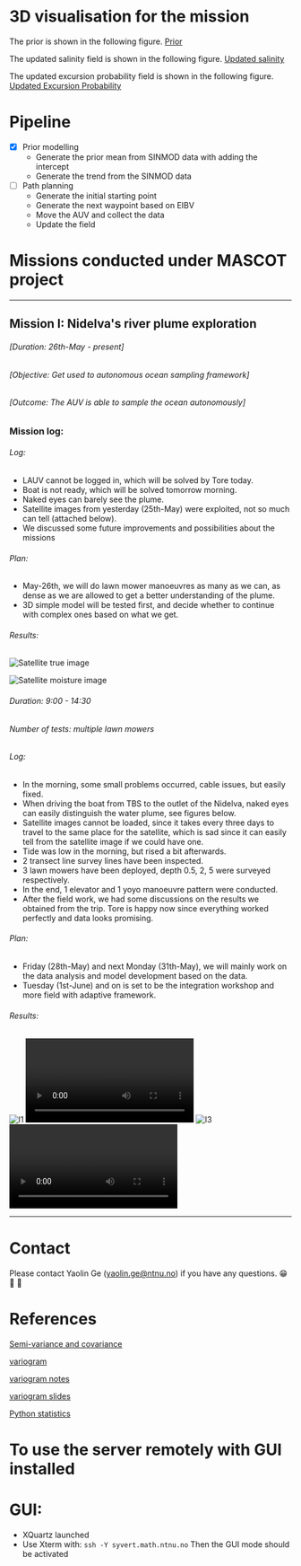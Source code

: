 # 3D visualisation for the mission

The prior is shown in the following figure. 
[Prior](Report/sal_mu_prior.html)

The updated salinity field is shown in the following figure. 
[Updated salinity](Report/sal_mu_cond.html)

The updated excursion probability field is shown in the following figure. 
[Updated Excursion Probability](Report/sal_EP.html)



# Pipeline

- [X] Prior modelling
  - Generate the prior mean from SINMOD data with adding the intercept
  - Generate the trend from the SINMOD data
- [ ] Path planning
  - Generate the initial starting point
  - Generate the next waypoint based on EIBV
  - Move the AUV and collect the data
  - Update the field


# Missions conducted under MASCOT project

---

## Mission I: Nidelva's river plume exploration

###### [Duration: 26th-May - present]
###### [Objective: Get used to autonomous ocean sampling framework]
###### [Outcome: The AUV is able to sample the ocean autonomously]

### Mission log:


<!-- <details> -->
  <!-- <summary>26th-May-2021</summary> -->

###### Log:
- LAUV cannot be logged in, which will be solved by Tore today. 
- Boat is not ready, which will be solved tomorrow morning. 
- Naked eyes can barely see the plume.
- Satellite images from yesterday (25th-May) were exploited, not so much can tell (attached below).
- We discussed some future improvements and possibilities about the missions

###### Plan:
- May-26th, we will do lawn mower manoeuvres as many as we can, as dense as we are allowed to get a better understanding of the plume. 
- 3D simple model will be tested first, and decide whether to continue with complex ones based on what we get. 

###### Results:

![Satellite true image](Nidelva/May26/S01.png "Satellite true image")
<!-- (https://apps.sentinel-hub.com/eo-browser/?zoom=13&lat=63.45481&lng=10.39547&themeId=DEFAULT-THEME&visualizationUrl=https%3A%2F%2Fservices.sentinel-hub.com%2Fogc%2Fwms%2Fbd86bcc0-f318-402b-a145-015f85b9427e&datasetId=S2L2A&fromTime=2021-05-25T00%3A00%3A00.000Z&toTime=2021-05-25T23%3A59%3A59.999Z&layerId=1_TRUE_COLOR) -->


![Satellite moisture image](Nidelva/May26/S02.png "Satellite moisture index image")
<!-- (https://apps.sentinel-hub.com/eo-browser/?zoom=13&lat=63.45481&lng=10.39547&themeId=DEFAULT-THEME&visualizationUrl=https%3A%2F%2Fservices.sentinel-hub.com%2Fogc%2Fwms%2Fbd86bcc0-f318-402b-a145-015f85b9427e&datasetId=S2L2A&fromTime=2021-05-25T00%3A00%3A00.000Z&toTime=2021-05-25T23%3A59%3A59.999Z&layerId=5-MOISTURE-INDEX1) -->

<!-- </details> -->


<!-- <details> -->
  <!-- <summary>27th-May-2021</summary> -->
 
###### Duration: 9:00 - 14:30
###### Number of tests: multiple lawn mowers
###### Log:
- In the morning, some small problems occurred, cable issues, but easily fixed.
- When driving the boat from TBS to the outlet of the Nidelva, naked eyes can easily distinguish the water plume, see figures below.
- Satellite images cannot be loaded, since it takes every three days to travel to the same place for the satellite, which is sad since it can easily tell from the satellite image if we could have one.
- Tide was low in the morning, but rised a bit afterwards.
- 2 transect line survey lines have been inspected.
- 3 lawn mowers have been deployed, depth 0.5, 2, 5 were surveyed respectively.
- In the end, 1 elevator and 1 yoyo manoeuvre pattern were conducted.
- After the field work, we had some discussions on the results we obtained from the trip. Tore is happy now since everything worked perfectly and data looks promising. 

###### Plan:
- Friday (28th-May) and next Monday (31th-May), we will mainly work on the data analysis and model development based on the data. 
- Tuesday (1st-June) and on is set to be the integration workshop and more field with adaptive framework. 

###### Results:
![I1](Nidelva/May27/I1.JPG)
![I2](Nidelva/May27/I2.MOV)
![I3](Nidelva/May27/I3.JPG)
![I4](Nidelva/May27/I4.MOV)
<!-- ![LAUV travelling in the water masses](https://youtu.be/0ngE9tWy0Ms) -->



<!-- </details> -->


---

# Contact

Please contact Yaolin Ge (yaolin.ge@ntnu.no) if you have any questions. 😁 🤔 🤘


# References

[Semi-variance and covariance](https://www.aspexit.com/en/fundamental-assumptions-of-the-variogram-second-order-stationarity-intrinsic-stationarity-what-is-this-all-about/#Intrinsic_stationarity)

[variogram](https://scikit-gstat.readthedocs.io/en/latest/userguide/variogram.html)

[variogram notes](https://gsp.humboldt.edu/olm/R/04_01_Variograms.html)

[variogram slides](https://slideplayer.com/slide/8781466/)

[Python statistics](https://towardsdatascience.com/python-statistics-for-beginners-pearson-correlation-coefficient-69c9b1ef17f7)


# To use the server remotely with GUI installed
# GUI:
- XQuartz launched
- Use Xterm with:
  `ssh -Y syvert.math.ntnu.no`
Then the GUI mode should be activated



